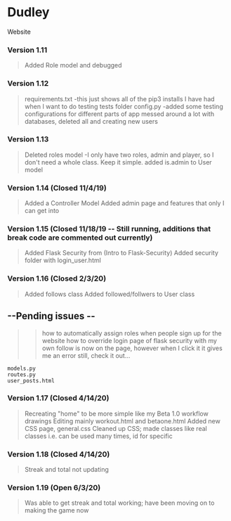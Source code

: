 # Dudley
Website

### Version 1.11
>Added Role model and debugged

### Version 1.12 
>requirements.txt
	-this just shows all of the pip3 installs I have had when I want to do testing
>tests folder
>config.py
	-added some testing configurations for different parts of app
>messed around a lot with databases, deleted all and creating new users

### Version 1.13 
>Deleted roles model
	-I only have two roles, admin and player, so I don't need a whole class. Keep it simple.
>added is.admin to User model

### Version 1.14 (Closed 11/4/19)
>Added a Controller Model
>Added admin page and features that only I can get into

### Version 1.15 (Closed 11/18/19 -- Still running, additions that break code are commented out currently)
>Added Flask Security from (Intro to Flask-Security)
>Added security folder with login_user.html


### Version 1.16 (Closed 2/3/20) ###
>Added follows class
>Added followed/follwers to User class


## --Pending issues -- ##
>>how to automatically assign roles when people sign up for the website
>>how to override login page of flask security with my own
>>follow is now on the page, however when I click it it gives me an error still, check it out...

    models.py
    routes.py
    user_posts.html

### Version 1.17 (Closed 4/14/20)
>Recreating "home" to be more simple like my Beta 1.0 workflow drawings
>Editing mainly workout.html and betaone.html
>Added new CSS page, general.css 
>Cleaned up CSS; made classes like real classes i.e. can be used many times, id for specific

### Version 1.18 (Closed 4/14/20)
>Streak and total not updating


### Version 1.19 (Open 6/3/20)
>Was able to get streak and total working; have been moving on to making the game now

<!--- {% if user != current_user %}
        {% if not current_user.is_following(user) %}
        <a href="{{ url_for('.follow', username=user.username) }}"
            class="btn btn-default">Follow</a>
        {% else %}
        <a href="{{ url_for('.unfollow', username=user.username) }}"
            class="btn btn-default">Unfollow</a>
        {% endif %}
    {% endif %}
    <a href="{{ url_for('.followers', username=user.username) }}">
        Followers: <span class="badge">{{ user.followers.count() }}</span>
    </a>
    <a href="{{ url_for('.followed_by', username=user.username) }}">
        Following: <span class="badge">{{ user.followed.count() }}</span>
    </a>
    {% if current_user.is_authenticated and user != current_user and user.is_following(current_user) %}
        <span class="label label-default">Follows you</span>
    {% endif %}

    --->
